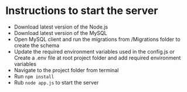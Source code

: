 # Instructions to start the server
- Download latest version of the Node.js
- Download latest version of the MySQL
- Open MySQL client and run the migrations from /Migrations folder to create the schema
- Update the required environment variables used in the config.js or Create a .env file at root project folder and add required environment variables
- Navigate to the project folder from terminal
- Run ``npm install``
- Rub ``node app.js`` to start the server

